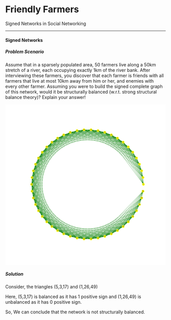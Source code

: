 # Friendly Farmers
 Signed Networks in Social Networking
___

<h4>Signed Networks</h4>

<h5>Problem Scenario</h5>
<p>
Assume that in a sparsely populated area, 50 farmers live along a 50km stretch of a river,
each occupying exactly 1km of the river bank. After interviewing these farmers, you discover
that each farmer is friends with all farmers that live at most 10km away from him or her,
and enemies with every other farmer. Assuming you were to build the signed complete graph
of this network, would it be structurally balanced (w.r.t. strong structural balance theory)?
Explain your answer!
</p>
<img src='FriendlyFarmers.svg' width=600  align="middle">
<h5>Solution</h5>
<p>
Consider, the triangles (5,3,17) and (1,26,49)

Here, (5,3,17) is balanced as it has 1 positive sign and (1,26,49) is unbalanced as it has 0 positive sign.

So, We can conclude that the network is not structurally balanced.

</p>

